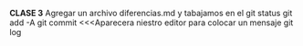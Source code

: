 ******CLASE 3******
Agregar  un archivo diferencias.md   y  tabajamos  en  el
git  status 
git add -A
git commit <<<Aparecera  niestro  editor  para colocar  un mensaje
git log